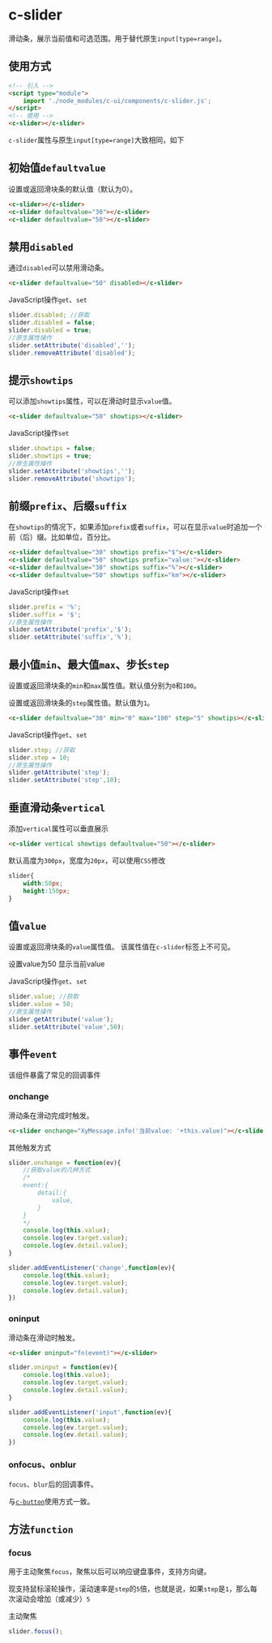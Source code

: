 # c-slider

滑动条，展示当前值和可选范围。用于替代原生`input[type=range]`。

## 使用方式

```html
<!-- 引入 -->
<script type="module">
    import './node_modules/c-ui/components/c-slider.js';
</script>
<!-- 使用 -->
<c-slider></c-slider>
```

`c-slider`属性与原生`input[type=range]`大致相同，如下

## 初始值`defaultvalue`

设置或返回滑块条的默认值（默认为0）。

<c-slider></c-slider>
<c-slider defaultvalue="30"></c-slider>
<c-slider defaultvalue="50"></c-slider>

```html
<c-slider></c-slider>
<c-slider defaultvalue="30"></c-slider>
<c-slider defaultvalue="50"></c-slider>
```

## 禁用`disabled`

通过`disabled`可以禁用滑动条。

<c-slider defaultvalue="50" disabled></c-slider>
<c-switch checked onchange="this.previousElementSibling.disabled = this.checked;"></c-switch>

```html
<c-slider defaultvalue="50" disabled></c-slider>
```

JavaScript操作`get`、`set`

```js
slider.disabled; //获取
slider.disabled = false;
slider.disabled = true;
//原生属性操作
slider.setAttribute('disabled','');
slider.removeAttribute('disabled');
```

## 提示`showtips`

可以添加`showtips`属性，可以在滑动时显示`value`值。

<c-slider defaultvalue="50" showtips></c-slider>

```html
<c-slider defaultvalue="50" showtips></c-slider>
```

JavaScript操作`set`

```js
slider.showtips = false;
slider.showtips = true;
//原生属性操作
slider.setAttribute('showtips','');
slider.removeAttribute('showtips');
```

## 前缀`prefix`、后缀`suffix`

在`showtips`的情况下，如果添加`prefix`或者`suffix`，可以在显示`value`时追加一个前（后）缀。比如单位，百分比。

<c-slider defaultvalue="30" showtips prefix="$"></c-slider>
<c-slider defaultvalue="50" showtips prefix="value:"></c-slider>
<c-slider defaultvalue="30" showtips suffix="%"></c-slider>
<c-slider defaultvalue="50" showtips suffix="km"></c-slider>

```html
<c-slider defaultvalue="30" showtips prefix="$"></c-slider>
<c-slider defaultvalue="50" showtips prefix="value:"></c-slider>
<c-slider defaultvalue="30" showtips suffix="%"></c-slider>
<c-slider defaultvalue="50" showtips suffix="km"></c-slider>
```

JavaScript操作`set`

```js
slider.prefix = '%';
slider.suffix = '$';
//原生属性操作
slider.setAttribute('prefix','$');
slider.setAttribute('suffix','%');
```

## 最小值`min`、最大值`max`、步长`step`

设置或返回滑块条的`min`和`max`属性值。默认值分别为`0`和`100`。

设置或返回滑块条的`step`属性值。默认值为`1`。

<c-slider defaultvalue="50" min="0" max="100" step="10" id="c-slider-step" showtips></c-slider>
<c-input style="width:100px" label="min" type="number" min="-100" max="100" onchange="document.getElementById('c-slider-step').min=this.value;" defaultvalue="0"></c-input>
<c-input style="width:100px" label="max" type="number" min="1" max="300" onchange="document.getElementById('c-slider-step').max=this.value;" defaultvalue="100"></c-input>
<c-input style="width:100px" label="step" type="number" min="1" max="50" onchange="document.getElementById('c-slider-step').step=this.value;" defaultvalue="10"></c-input>

```html
<c-slider defaultvalue="30" min="0" max="100" step="5" showtips></c-slider>
```

JavaScript操作`get`、`set`

```js
slider.step; //获取
slider.step = 10;
//原生属性操作
slider.getAttribute('step');
slider.setAttribute('step',10);
```

## 垂直滑动条`vertical`

添加`vertical`属性可以垂直展示

<c-slider vertical showtips defaultvalue="10"></c-slider>
<c-slider vertical showtips defaultvalue="50"></c-slider>

```html
<c-slider vertical showtips defaultvalue="50"></c-slider>
```

默认高度为`300px`，宽度为`20px`，可以使用`CSS`修改

```css
slider{
    width:50px;
    height:150px;
}
```

<c-slider style="width:50px;height:150px;" vertical showtips defaultvalue="10"></c-slider>
<c-slider style="width:50px;height:150px;" vertical showtips defaultvalue="50"></c-slider>

## 值`value`

设置或返回滑块条的`value`属性值。
该属性值在`c-slider`标签上不可见。

<c-slider showtips></c-slider>
<c-button type="primary" onclick="this.previousElementSibling.value=50">设置value为50</c-button>
<c-button type="primary" onclick="XyMessage.info('当前value: '+this.previousElementSibling.previousElementSibling.value)">显示当前value</c-button>

JavaScript操作`get`、`set`

```js
slider.value; //获取
slider.value = 50;
//原生属性操作
slider.getAttribute('value');
slider.setAttribute('value',50);
```

## 事件`event`

该组件暴露了常见的回调事件

### onchange

滑动条在滑动完成时触发。

<c-slider onchange="XyMessage.info('当前value: '+this.value)"></c-slider>

```html
<c-slider onchange="XyMessage.info('当前value: '+this.value)"></c-slider>
```

其他触发方式

```js
slider.onchange = function(ev){
    //获取value的几种方式
    /*
    event:{
        detail:{
            value,
        }
    }
    */
    console.log(this.value);
    console.log(ev.target.value);
    console.log(ev.detail.value);
}

slider.addEventListener('change',function(ev){
    console.log(this.value);
    console.log(ev.target.value);
    console.log(ev.detail.value);
})
```

### oninput

滑动条在滑动时触发。

<c-slider oninput="XyMessage.info('当前value: '+this.value)"></c-slider>

```html
<c-slider oninput="fn(event)"></c-slider>
```

```js
slider.oninput = function(ev){
    console.log(this.value);
    console.log(ev.target.value);
    console.log(ev.detail.value);
}

slider.addEventListener('input',function(ev){
    console.log(this.value);
    console.log(ev.target.value);
    console.log(ev.detail.value);
})
```

### onfocus、onblur

`focus`、`blur`后的回调事件。

与[`c-button`](c-button.md?id=onfocus、onblur)使用方式一致。

## 方法`function`

### focus

用于主动聚焦`focus`，聚焦以后可以响应键盘事件，支持方向键。

现支持鼠标滚轮操作，滚动速率是`step`的`5`倍，也就是说，如果`step`是`1`，那么每次滚动会增加（或减少）`5`

<c-slider onfocus="XyMessage.info('focus')" onchange="XyMessage.info(this.value)"></c-slider>
<c-button type="primary" onclick="this.previousElementSibling.focus()">主动聚焦</c-button>

```js
slider.focus();
```
